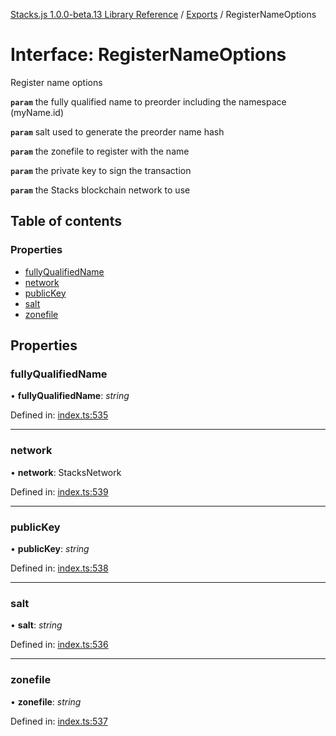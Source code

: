 [Stacks.js 1.0.0-beta.13 Library Reference](../README.md) / [Exports](../modules.md) / RegisterNameOptions

# Interface: RegisterNameOptions

Register name options

**`param`** the fully qualified name to preorder including the
                                       namespace (myName.id)

**`param`** salt used to generate the preorder name hash

**`param`** the zonefile to register with the name

**`param`** the private key to sign the transaction

**`param`** the Stacks blockchain network to use

## Table of contents

### Properties

- [fullyQualifiedName](registernameoptions.md#fullyqualifiedname)
- [network](registernameoptions.md#network)
- [publicKey](registernameoptions.md#publickey)
- [salt](registernameoptions.md#salt)
- [zonefile](registernameoptions.md#zonefile)

## Properties

### fullyQualifiedName

• **fullyQualifiedName**: *string*

Defined in: [index.ts:535](https://github.com/blockstack/stacks.js/blob/master/packages/bns/src/index.ts#L535)

___

### network

• **network**: StacksNetwork

Defined in: [index.ts:539](https://github.com/blockstack/stacks.js/blob/master/packages/bns/src/index.ts#L539)

___

### publicKey

• **publicKey**: *string*

Defined in: [index.ts:538](https://github.com/blockstack/stacks.js/blob/master/packages/bns/src/index.ts#L538)

___

### salt

• **salt**: *string*

Defined in: [index.ts:536](https://github.com/blockstack/stacks.js/blob/master/packages/bns/src/index.ts#L536)

___

### zonefile

• **zonefile**: *string*

Defined in: [index.ts:537](https://github.com/blockstack/stacks.js/blob/master/packages/bns/src/index.ts#L537)

